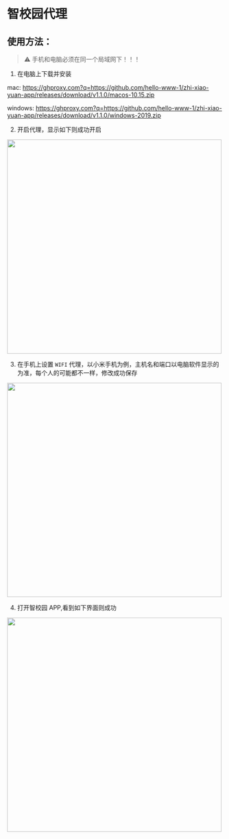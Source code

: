 # 智校园代理

## 使用方法：
> ⚠️ 手机和电脑必须在同一个局域网下！！！

1. 在电脑上下载并安装

mac: https://ghproxy.com?q=https://github.com/hello-www-1/zhi-xiao-yuan-app/releases/download/v1.1.0/macos-10.15.zip

windows: https://ghproxy.com?q=https://github.com/hello-www-1/zhi-xiao-yuan-app/releases/download/v1.1.0/windows-2019.zip

2. 开启代理，显示如下则成功开启
<img height="500px" center src="https://user-images.githubusercontent.com/93814806/140601110-92f98fc1-b63e-4626-b9b9-8c7503683d65.png" />

3. 在手机上设置 `WIFI` 代理，以小米手机为例，主机名和端口以电脑软件显示的为准，每个人的可能都不一样，修改成功保存
<img height="500px" center src="https://user-images.githubusercontent.com/93814806/140601265-b6969192-adb9-4500-9f8a-6f02d0f9fc92.png" />

4. 打开智校园 APP,看到如下界面则成功
<img height="500px" center src="https://user-images.githubusercontent.com/93814806/140601398-920fa7dd-d7bf-4409-9435-c5ba227c5c7f.png" />
